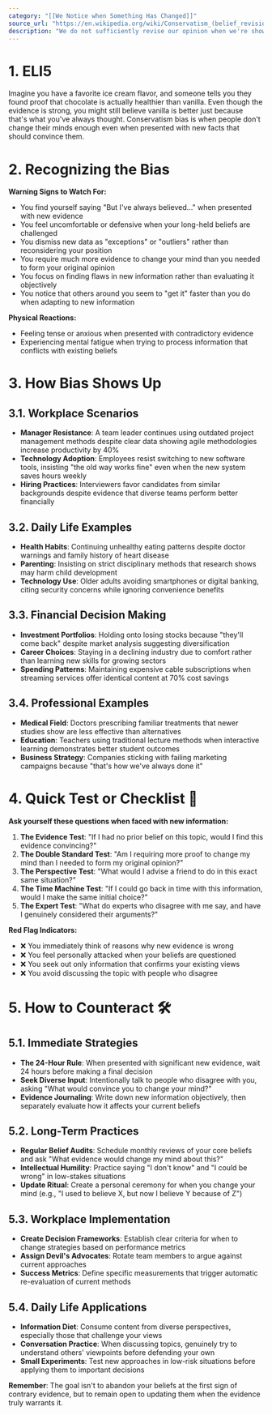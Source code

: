 ```yaml
---
category: "[[We Notice when Something Has Changed]]"
source_url: "https://en.wikipedia.org/wiki/Conservatism_(belief_revision)"
description: "We do not sufficiently revise our opinion when we're shown new evidence."
---
```


# 1. ELI5

Imagine you have a favorite ice cream flavor, and someone tells you they found proof that chocolate is actually healthier than vanilla. Even though the evidence is strong, you might still believe vanilla is better just because that's what you've always thought. Conservatism bias is when people don't change their minds enough even when presented with new facts that should convince them.

# 2. Recognizing the Bias ️

**Warning Signs to Watch For:**

- You find yourself saying "But I've always believed..." when presented with new evidence
- You feel uncomfortable or defensive when your long-held beliefs are challenged
- You dismiss new data as "exceptions" or "outliers" rather than reconsidering your position
- You require much more evidence to change your mind than you needed to form your original opinion
- You focus on finding flaws in new information rather than evaluating it objectively
- You notice that others around you seem to "get it" faster than you do when adapting to new information

**Physical Reactions:**
- Feeling tense or anxious when presented with contradictory evidence
- Experiencing mental fatigue when trying to process information that conflicts with existing beliefs

# 3. How Bias Shows Up

## 3.1. Workplace Scenarios

- **Manager Resistance**: A team leader continues using outdated project management methods despite clear data showing agile methodologies increase productivity by 40%
- **Technology Adoption**: Employees resist switching to new software tools, insisting "the old way works fine" even when the new system saves hours weekly
- **Hiring Practices**: Interviewers favor candidates from similar backgrounds despite evidence that diverse teams perform better financially

## 3.2. Daily Life Examples

- **Health Habits**: Continuing unhealthy eating patterns despite doctor warnings and family history of heart disease
- **Parenting**: Insisting on strict disciplinary methods that research shows may harm child development
- **Technology Use**: Older adults avoiding smartphones or digital banking, citing security concerns while ignoring convenience benefits

## 3.3. Financial Decision Making

- **Investment Portfolios**: Holding onto losing stocks because "they'll come back" despite market analysis suggesting diversification
- **Career Choices**: Staying in a declining industry due to comfort rather than learning new skills for growing sectors
- **Spending Patterns**: Maintaining expensive cable subscriptions when streaming services offer identical content at 70% cost savings

## 3.4. Professional Examples

- **Medical Field**: Doctors prescribing familiar treatments that newer studies show are less effective than alternatives
- **Education**: Teachers using traditional lecture methods when interactive learning demonstrates better student outcomes
- **Business Strategy**: Companies sticking with failing marketing campaigns because "that's how we've always done it"

# 4. Quick Test or Checklist 📝

**Ask yourself these questions when faced with new information:**

1. **The Evidence Test**: "If I had no prior belief on this topic, would I find this evidence convincing?"
2. **The Double Standard Test**: "Am I requiring more proof to change my mind than I needed to form my original opinion?"
3. **The Perspective Test**: "What would I advise a friend to do in this exact same situation?"
4. **The Time Machine Test**: "If I could go back in time with this information, would I make the same initial choice?"
5. **The Expert Test**: "What do experts who disagree with me say, and have I genuinely considered their arguments?"

**Red Flag Indicators:**
- ❌ You immediately think of reasons why new evidence is wrong
- ❌ You feel personally attacked when your beliefs are questioned
- ❌ You seek out only information that confirms your existing views
- ❌ You avoid discussing the topic with people who disagree

# 5. How to Counteract 🛠️

## 5.1. Immediate Strategies

- **The 24-Hour Rule**: When presented with significant new evidence, wait 24 hours before making a final decision
- **Seek Diverse Input**: Intentionally talk to people who disagree with you, asking "What would convince you to change your mind?"
- **Evidence Journaling**: Write down new information objectively, then separately evaluate how it affects your current beliefs

## 5.2. Long-Term Practices

- **Regular Belief Audits**: Schedule monthly reviews of your core beliefs and ask "What evidence would change my mind about this?"
- **Intellectual Humility**: Practice saying "I don't know" and "I could be wrong" in low-stakes situations
- **Update Ritual**: Create a personal ceremony for when you change your mind (e.g., "I used to believe X, but now I believe Y because of Z")

## 5.3. Workplace Implementation

- **Create Decision Frameworks**: Establish clear criteria for when to change strategies based on performance metrics
- **Assign Devil's Advocates**: Rotate team members to argue against current approaches
- **Success Metrics**: Define specific measurements that trigger automatic re-evaluation of current methods

## 5.4. Daily Life Applications

- **Information Diet**: Consume content from diverse perspectives, especially those that challenge your views
- **Conversation Practice**: When discussing topics, genuinely try to understand others' viewpoints before defending your own
- **Small Experiments**: Test new approaches in low-risk situations before applying them to important decisions

**Remember**: The goal isn't to abandon your beliefs at the first sign of contrary evidence, but to remain open to updating them when the evidence truly warrants it.

